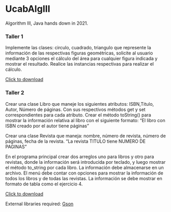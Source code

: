 # UcabAlgIII

Algorithm III, Java hands down in 2021.

### Taller 1

Implemente las clases: circulo, cuadrado, triangulo que represente la información de las respectivas figuras geométricas, solicite al usuario mediante 3 opciones el cálculo del área para cualquier figura indicada y mostrar el resultado. Realice las instancias respectivas para realizar el cálculo.

[Click to download](https://downgit.github.io/#/home?url=https://github.com/paaksing/UcabAlgIII/tree/master/Alg3Taller1Grupo3)

### Taller 2

Crear una clase Libro que maneje los siguientes atributos: ISBN,Titulo, Autor, Número de páginas. Con sus respectivos métodos get y set correspondientes para cada atributo. Crear el método toString() para mostrar la información relativa al libro con el siguiente formato:
“El libro con ISBN creado por el autor tiene páginas”

Crear una clase Revista que maneja: nombre, número de revista, número de páginas, fecha de la revista.
“La revista TITULO tiene NUMERO DE PAGINAS”

En el programa principal crear dos arreglos uno para libros y otro para revistas, donde la información será introducida por teclado, y luego mostrar el método to_string por cada libro. La información debe almacenarse en un archivo. El menú debe contar con opciones para mostrar la información de todos los libros y de todas las revistas. La información se debe mostrar en formato de tabla como el ejercicio 4.

[Click to download](https://downgit.github.io/#/home?url=https://github.com/paaksing/UcabAlgIII/tree/master/Alg3Taller2Grupo5)

External libraries required: [Gson](https://search.maven.org/remotecontent?filepath=com/google/code/gson/gson/2.8.7/gson-2.8.7.jar)
